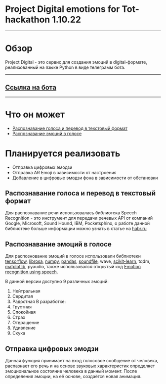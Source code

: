 # Project Digital emotions for Tot-hackathon 1.10.22
____

# Обзор
Project Digital - это сервис для создания эмоций в digital-формате, реализованный на языке Python в виде телеграмм бота.
____
## [Ссылка на бота](https://t.me/DigitalEmogi_bot)
____

# Что он может
- [Распознавание голоса и перевод в текстовый формат](https://github.com/dying-dwg/Digital_emotions#Распознавание-голоса-и-перевод-в-текстовый-формат)
- [Распознавание эмоций в голосе](https://github.com/dying-dwg/Digital_emotions#Распознавание-эмоций-в-голосе)

# Планируется реализовать
- Отправка цифровых эмодзи
- Отправка AR Emoji в зависимости от настроения
- Добавление в цифровые эмодзи фона в зависимости от обстановки




## Распознавание голоса и перевод в текстовый формат
Для распознавание речи использовалась библиотека Speech Recognition - это инструмент для передачи речевых API от компаний Google, Microsoft, Sound Hound, IBM, Pocketsphinx, о работе данной библиотеке больше информации можно узнать в статье на [habr.ru](https://habr.com/ru/post/577806/)

## Распознавание эмоций в голосе
Для распознование эмоций в голосе использовали библиотеки [tensorflow](https://pypi.org/project/tensorflow/), [librosa](https://pypi.org/project/librosa/), [numpy](https://pypi.org/project/numpy/), [pandas](https://pypi.org/project/pandas/), [soundfile](https://pypi.org/project/soundfile/0.9.0/), wave, [scikit-learn](https://pypi.org/project/scikit-learn/0.24.2/), tqdm, [matplotlib](https://pypi.org/project/matplotlib/2.2.3/), pyaudio, также использовался открытый код [Emotion recognition using speech](https://github.com/x4nth055/emotion-recognition-using-speech).

В данной версии доступно 9 различных эмоций: 
1. Нейтральная
2. Сердитая
3. Радостная
В разработке:
4. Грустная
5. Спокойная
6. Страх
7. Отвращение
8. Удивление
9. Скука

## Отправка цифровых эмодзи
Данная функция принимает на вход голосовое сообщение от человека, распазнает его речь и на основе звуковых характеристик определяет эмоциональное состояние человека в данный момент. После определения эмоции, на её основе, создаётся новая анимация. 
